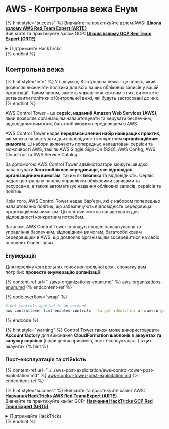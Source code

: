 # AWS - Контрольна вежа Енум

{% hint style="success" %}
Вивчайте та практикуйте взлом AWS: <img src="/.gitbook/assets/image.png" alt="" data-size="line">[**Школа взлому AWS Red Team Expert (ARTE)**](https://training.hacktricks.xyz/courses/arte)<img src="/.gitbook/assets/image.png" alt="" data-size="line">\
Вивчайте та практикуйте взлом GCP: <img src="/.gitbook/assets/image (2).png" alt="" data-size="line">[**Школа взлому GCP Red Team Expert (GRTE)**<img src="/.gitbook/assets/image (2).png" alt="" data-size="line">](https://training.hacktricks.xyz/courses/grte)

<details>

<summary>Підтримайте HackTricks</summary>

* Перевірте [**плани підписки**](https://github.com/sponsors/carlospolop)!
* **Приєднуйтесь до** 💬 [**групи Discord**](https://discord.gg/hRep4RUj7f) або [**групи Telegram**](https://t.me/peass) або **слідкуйте** за нами на **Twitter** 🐦 [**@hacktricks\_live**](https://twitter.com/hacktricks\_live)**.**
* **Поширюйте хакерські трюки, надсилаючи PR до** [**HackTricks**](https://github.com/carlospolop/hacktricks) та [**HackTricks Cloud**](https://github.com/carlospolop/hacktricks-cloud) репозиторіїв на GitHub.

</details>
{% endhint %}

## Контрольна вежа

{% hint style="info" %}
У підсумку, Контрольна вежа - це сервіс, який дозволяє визначати політики для всіх ваших облікових записів у вашій організації. Таким чином, замість управління кожним з них, ви можете встановити політики з Контрольної вежі, які будуть застосовані до них.
{% endhint %}

AWS Control Tower - це **сервіс, наданий Amazon Web Services (AWS)**, який дозволяє організаціям налаштовувати та керувати безпечним, відповідним вимогам, багатообліковим середовищем в AWS.

AWS Control Tower надає **передвизначений набір найкращих практик**, які можна налаштувати для відповідності конкретним **організаційним вимогам**. Ці набори включають попередньо налаштовані сервіси та можливості AWS, такі як AWS Single Sign-On (SSO), AWS Config, AWS CloudTrail та AWS Service Catalog.

За допомогою AWS Control Tower адміністратори можуть швидко налаштувати **багатооблікове середовище, яке відповідає організаційним вимогам**, таким як **безпека** та відповідність. Сервіс надає центральну панель управління обліковими записами та ресурсами, а також автоматизує надання облікових записів, сервісів та політик.

Крім того, AWS Control Tower надає бар'єри, які є набором попередньо налаштованих політик, що забезпечують відповідність середовища організаційним вимогам. Ці політики можна налаштувати для відповідності конкретним потребам.

Загалом, AWS Control Tower спрощує процес налаштування та управління безпечним, відповідним вимогам, багатообліковим середовищем в AWS, що дозволяє організаціям зосередитися на своїх основних бізнес-цілях.

### Енумерація

Для переліку контрольних точок контрольної вежі, спочатку вам потрібно **провести енумерацію організації**:

{% content-ref url="../aws-organizations-enum.md" %}
[aws-organizations-enum.md](../aws-organizations-enum.md)
{% endcontent-ref %}

{% code overflow="wrap" %}
```bash
# Get controls applied in an account
aws controltower list-enabled-controls --target-identifier arn:aws:organizations::<acc_id>:ou/<ou-id>
```
{% endcode %}

{% hint style="warning" %}
Control Tower також може використовувати **Account factory** для виконання **CloudFormation шаблонів** в **акаунтах та запуску сервісів** (підвищення привілеїв, пост-експлуатація...) в цих акаунтах
{% hint %}

### Пост-експлуатація та стійкість

{% content-ref url="../../aws-post-exploitation/aws-control-tower-post-exploitation.md" %}
[aws-control-tower-post-exploitation.md](../../aws-post-exploitation/aws-control-tower-post-exploitation.md)
{% endcontent-ref %}

{% hint style="success" %}
Вивчайте та практикуйте хакінг AWS:<img src="/.gitbook/assets/image.png" alt="" data-size="line">[**Навчання HackTricks AWS Red Team Expert (ARTE)**](https://training.hacktricks.xyz/courses/arte)<img src="/.gitbook/assets/image.png" alt="" data-size="line">\
Вивчайте та практикуйте хакінг GCP: <img src="/.gitbook/assets/image (2).png" alt="" data-size="line">[**Навчання HackTricks GCP Red Team Expert (GRTE)**<img src="/.gitbook/assets/image (2).png" alt="" data-size="line">](https://training.hacktricks.xyz/courses/grte)

<details>

<summary>Підтримайте HackTricks</summary>

* Перевірте [**плани підписки**](https://github.com/sponsors/carlospolop)!
* **Приєднуйтесь до** 💬 [**групи Discord**](https://discord.gg/hRep4RUj7f) або [**групи telegram**](https://t.me/peass) або **слідкуйте** за нами на **Twitter** 🐦 [**@hacktricks\_live**](https://twitter.com/hacktricks\_live)**.**
* **Поширюйте хакерські трюки, надсилаючи PR до** [**HackTricks**](https://github.com/carlospolop/hacktricks) та [**HackTricks Cloud**](https://github.com/carlospolop/hacktricks-cloud) репозиторіїв на GitHub.

</details>
{% endhint %}
